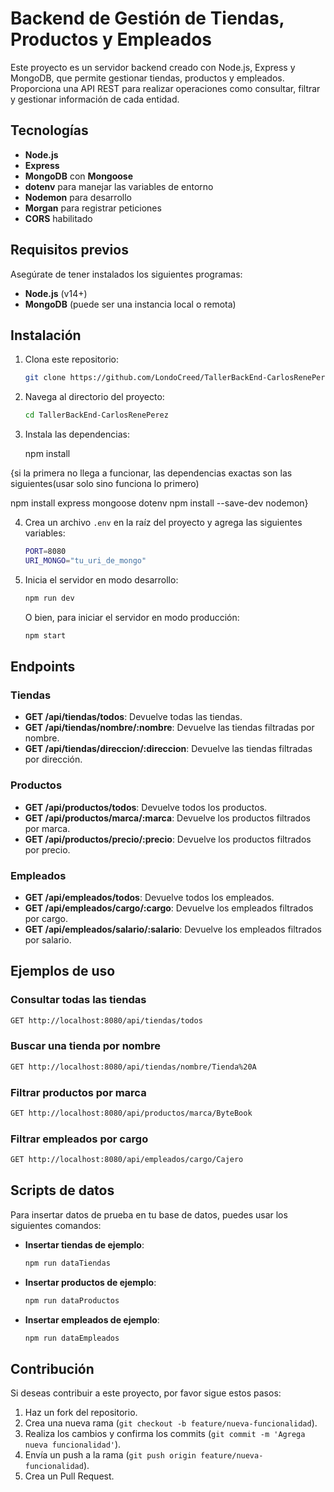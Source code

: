 
# Backend de Gestión de Tiendas, Productos y Empleados

Este proyecto es un servidor backend creado con Node.js, Express y MongoDB, que permite gestionar tiendas, productos y empleados. Proporciona una API REST para realizar operaciones como consultar, filtrar y gestionar información de cada entidad.

## Tecnologías

- **Node.js**
- **Express**
- **MongoDB** con **Mongoose**
- **dotenv** para manejar las variables de entorno
- **Nodemon** para desarrollo
- **Morgan** para registrar peticiones
- **CORS** habilitado

## Requisitos previos

Asegúrate de tener instalados los siguientes programas:

- **Node.js** (v14+)
- **MongoDB** (puede ser una instancia local o remota)
  
## Instalación

1. Clona este repositorio:

   ```bash
   git clone https://github.com/LondoCreed/TallerBackEnd-CarlosRenePerez.git
   ```

2. Navega al directorio del proyecto:

   ```bash
   cd TallerBackEnd-CarlosRenePerez
   ```

3. Instala las dependencias:

   npm install

{si la primera no llega a funcionar, las dependencias exactas son las siguientes(usar solo sino funciona lo primero)

   npm install express mongoose dotenv
   npm install --save-dev nodemon}

4. Crea un archivo `.env` en la raíz del proyecto y agrega las siguientes variables:

   ```bash
   PORT=8080
   URI_MONGO="tu_uri_de_mongo"
   ```

5. Inicia el servidor en modo desarrollo:

   ```bash
   npm run dev
   ```

   O bien, para iniciar el servidor en modo producción:

   ```bash
   npm start
   ```

## Endpoints

### Tiendas

- **GET /api/tiendas/todos**: Devuelve todas las tiendas.
- **GET /api/tiendas/nombre/:nombre**: Devuelve las tiendas filtradas por nombre.
- **GET /api/tiendas/direccion/:direccion**: Devuelve las tiendas filtradas por dirección.

### Productos

- **GET /api/productos/todos**: Devuelve todos los productos.
- **GET /api/productos/marca/:marca**: Devuelve los productos filtrados por marca.
- **GET /api/productos/precio/:precio**: Devuelve los productos filtrados por precio.

### Empleados

- **GET /api/empleados/todos**: Devuelve todos los empleados.
- **GET /api/empleados/cargo/:cargo**: Devuelve los empleados filtrados por cargo.
- **GET /api/empleados/salario/:salario**: Devuelve los empleados filtrados por salario.

## Ejemplos de uso

### Consultar todas las tiendas

```bash
GET http://localhost:8080/api/tiendas/todos
```

### Buscar una tienda por nombre

```bash
GET http://localhost:8080/api/tiendas/nombre/Tienda%20A
```

### Filtrar productos por marca

```bash
GET http://localhost:8080/api/productos/marca/ByteBook
```

### Filtrar empleados por cargo

```bash
GET http://localhost:8080/api/empleados/cargo/Cajero
```

## Scripts de datos

Para insertar datos de prueba en tu base de datos, puedes usar los siguientes comandos:

- **Insertar tiendas de ejemplo**:

  ```bash
  npm run dataTiendas
  ```

- **Insertar productos de ejemplo**:

  ```bash
  npm run dataProductos
  ```

- **Insertar empleados de ejemplo**:

  ```bash
  npm run dataEmpleados
  ```

## Contribución

Si deseas contribuir a este proyecto, por favor sigue estos pasos:

1. Haz un fork del repositorio.
2. Crea una nueva rama (`git checkout -b feature/nueva-funcionalidad`).
3. Realiza los cambios y confirma los commits (`git commit -m 'Agrega nueva funcionalidad'`).
4. Envía un push a la rama (`git push origin feature/nueva-funcionalidad`).
5. Crea un Pull Request.

